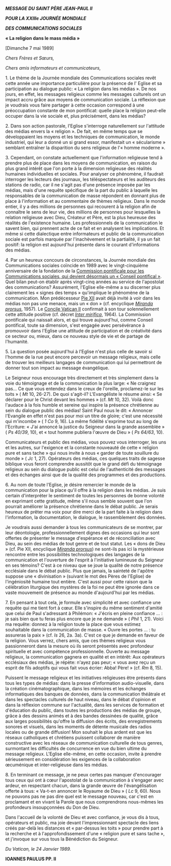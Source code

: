 ***MESSAGE DU SAINT PÈRE JEAN-PAUL II***

***POUR LA XXIIIe JOURNÉE MONDIALE***

***DES COMMUNICATIONS SOCIALES***

**« La religion dans le mass média »**

\[Dimanche 7 mai 1989\]

*Chers Frères et Sœurs,*

*Chers amis informateurs et communicateurs,*

1\. Le thème de la Journée mondiale des Communications sociales revêt cette année une importance particulière pour la présence de l' Eglise et sa participation au dialogue public: « La religion dans les médias ». De nos jours, en effet, les messages religieux comme les messages culturels ont un impact accru grâce aux moyens de communication sociale. La réflexion que je voudrais vous faire partager à cette occasion correspond à une préoccupation constante de mon pontificat: quelle place la religion peut-elle occuper dans la vie sociale et, plus précisément, dans les médias?

2\. Dans son action pastorale, l'Eglise s'interroge naturellement sur l'attitude des médias envers la « religion ». De fait, en même temps que se développaient les moyens et les techniques de communication, le monde industriel, qui leur a donné un si grand essor, manifestait un « sécularisme » semblant entraîner la disparition du sens religieux de l'« homme moderne ».

3\. Cependant, on constate actuellement que l'information religieuse tend à prendre plus de place dans les moyens de communication, en raison du plus grand intérêt que l'on porte à la dimension religieuse des réalités humaines individuelles et sociales. Pour analyser ce phénomène, il faudrait interroger les lecteurs des journaux, les téléspectateurs et les auditeurs des stations de radio, car il ne s'agit pas d'une présence imposée par les médias, mais d'une requête spécifique de la part du public à laquelle les responsables de la communication de masse répondent en donnant plus de place à l'information et au commentaire de thèmes religieux. Dans le monde entier, il y a des millions de personnes qui recourent à la religion afin de connaître le sens de leur vie, des millions de personnes pour lesquelles la relation religieuse avec Dieu, Créateur et Père, est la plus heureuse des réalités de l'existence humaine. Les professionnels de la communication le savent bien, qui prennent acte de ce fait et en analysent les implications. Et même si cette dialectique entre informateurs et public de la communication sociale est parfois marquée par l'inachèvement et la partialité, il ya un fait positif: la religion est aujourd'hui présente dans le courant d'informations des médias.

4\. Par un heureux concours de circonstances, la Journée mondiale des Communications sociales coïncide en 1989 avec le vingt-cinquième anniversaire de la fondation de la [Commission pontificale pour les Communications sociales, qui devient désormais un « Conseil pontifical »](http://www.vatican.va/roman_curia/pontifical_councils/pccs/index_fr.htm). Quel bilan peut-on établir après vingt-cinq années au service de l'apostolat des communications? Assurément, l'Eglise elle-même a su discerner plus clairement les « signes des temps » qu'implique le phénomène de la communication. Mon prédécesseur [Pie XII](/content/pius-xii/fr.html) avait déjà invité à voir dans les médias non pas une menace, mais un « don » (cf. encyclique *[Miranda prorsus](/content/pius-xii/fr/encyclicals/documents/hf_p-xii_enc_08091957_miranda-prorsus.html)*, 1957). Le [Concile Vatican II](http://www.vatican.va/archive/hist_councils/ii_vatican_council/index_fr.htm) confirmait à son tour solennellement cette attitude positive (cf. décret *[Inter mirifica](http://www.vatican.va/archive/hist_councils/ii_vatican_council/documents/vat-ii_decree_19631204_inter-mirifica_fr.html)*, 1964). La Commission pontificale qui naissait alors, et qui trouve aujourd'hui, comme Conseil pontifical, toute sa dimension, s'est engagée avec persévérance à promouvoir dans l'Eglise une attitude de participation et de créativité dans ce secteur ou, mieux, dans ce nouveau style de vie et de partage de l'humanité.

5\. La question posée aujourd'hui à l'Eglise n'est plus celle de savoir si l'homme de la rue peut encore percevoir un message religieux, mais celle de trouver les meilleurs langages de communication qui lui permettront de donner tout son impact au message évangélique.

Le Seigneur nous encourage très directement et très simplement dans la voie du témoignage et de la communication la plus large: « Ne craignez pas... Ce que vous entendez dans le creux de l'oreille, proclamez-le sur les toits » ( *Mt* 10, 26-27). De quoi s'agit-il? L'Evangéliste le résume ainsi: « Se déclarer pour le Christ devant les hommes » (cf. *Mt* 10, 32). Voilà donc l'audace à la fois humble et sereine qui inspire la présence chrétienne au sein du dialogue public des médias! Saint Paul nous le dit: « Annoncer l'Evangile en effet n'est pas pour moi un titre de gloire; c'est une nécessité qui m'incombe » ( *1* *Co* 9, 16). La même fidélité s'exprime tout au long de l'Ecriture: « J'ai annoncé la justice du Seigneur dans la grande assemblée » ( *Ps* *40/39*, 10), et « tout homme publiera l'œuvre de Dieu » ( *Ps* *64/63*, 10).

Communicateurs et public des médias, vous pouvez vous interroger, les uns et les autres, sur l'exigence et la constante nouveauté de cette « religion pure et sans tache » qui nous invite à nous « garder de toute souillure du monde » ( *Jc* 1, 27). Opérateurs des médias, ces quelques traits de sagesse biblique vous feront comprendre aussitôt que le grand défi du témoignage religieux au sein du dialogue public est celui de l'authenticité des messages et des échanges ainsi que de la qualité des programmes et des productions.

6\. Au nom de toute l'Eglise, je désire remercier le monde de la communication pour la place qu'il offre à la religion dans les médias. Je suis certain d'interpréter le sentiment de toutes les personnes de bonne volonté en exprimant cette gratitude, même s'il nous semble souvent que l'on pourrait améliorer la présence chrétienne dans le débat public. Je serais heureux de prêter ma voix pour dire merci de la part faite à la religion dans l'information, la documentation, le dialogue, le rassemblement des données.

Je voudrais aussi demander à tous les communicateurs de se montrer, par leur déontologie, professionnellement dignes des occasions qui leur sont offertes de présenter le message d'espérance et de réconciliation avec Dieu, au sein des médias de tout genre et de tout statut. Les « dons de Dieu » (cf. Pie XII, encyclique *[Miranda prorsus](/content/pius-xii/fr/encyclicals/documents/hf_p-xii_enc_08091957_miranda-prorsus.html)*) ne sont-ils pas ici la mystérieuse rencontre entre les possibilités technologiques des langages de la communication et l'ouverture de l'esprit à l'initiative lumineuse du Seigneur en ses témoins? C'est à ce niveau que se joue la qualité de notre présence ecclésiale dans le débat public. Plus que jamais, la sainteté de l'apôtre suppose une « divinisation » (suivant le mot des Pères de l'Eglise) de l'ingéniosité humaine tout entière. C'est aussi pour cette raison que la célébration liturgique des mystères de la foi ne peut être ignorée dans ce vaste mouvement de présence au monde d'aujourd'hui par les médias.

7\. En pensant à tout cela, je formule avec simplicité et avec confiance une requête qui me tient fort à cœur. Elle s'inspire du même sentiment d'amitié que celui de Paul s'adressant à Philémon: « J'écris en pleine confiance ... : je sais bien que tu feras plus encore que je ne demande » ( *Phil* 1, 21). Voici ma requête: donnez à la religion toute la place que vous estimez souhaitable dans la communication de masse. « Ouvre les portes ... : tu assureras la paix » (cf. *Is* 26, 2a. 3a). C'est ce que je demande en faveur de la religion. Vous verrez, chers amis, que ces thèmes religieux vous passionneront dans la mesure où ils seront présentés avec profondeur spirituelle et avec compétence professionnelle. Ouverte au message religieux, la communication gagnera en qualité et en intérêt: Aux opérateurs ecclésiaux des médias, je répète: n'ayez pas peur; « vous avez reçu un esprit de fils adoptifs qui vous fait vous écrier: Abba! Père! » (cf. *Rm* 8, 15).

Puissent le message religieux et les initiatives religieuses être présents dans tous les types de médias: dans la presse d'information audio-visuelle, dans la création cinématographique, dans les mémoires et les échanges informatiques des banques de données, dans la communication théâtrale et dans les spectacles culturels de haut niveau, dans le débat d'opinion et dans la réflexion commune sur l'actualité, dans les services de formation et d'éducation du public, dans toutes les productions des médias de groupe, grâce à des dessins animés et à des bandes dessinées de qualité, grâce aux larges possibilités qu'offre la diffusion des écrits, des enregistrements sonores et visuels, dans les moments de détente musicale des radios locales ou de grande diffusion! Mon souhait le plus ardent est que les réseaux catholiques et chrétiens puissent collaborer de manière constructive avec les réseaux de communication culturelle de tous genres, surmontant les difficultés de concurrence en vue du bien ultime du message religieux. L'Eglise elle-même, en cette occasion, invite à prendre sérieusement en considération les exigences de la collaboration œcuménique et inter-religieuse dans les médias.

8\. En terminant ce message, je ne peux certes pas manquer d'encourager tous ceux qui ont à cœur l'apostolat de la communication à s'engager avec ardeur, en respectant chacun, dans la grande œuvre de l'évangélisation offerte à tous: « Va-t-en annoncer le Royaume de Dieu » ( *Lc* 9, 60). Nous ne pouvons pas ne pas dire quel est le message nouveau, car c'est en proclamant et en vivant la Parole que nous comprendrons nous-mêmes les profondeurs insoupçonnées du Don de Dieu.

Dans l'accueil de la volonté de Dieu et avec confiance, je vous dis à tous, opérateurs et public, ma joie devant l'impressionnant spectacle des liens créés par-delà les distances et « par-dessus les toits » pour prendre part à la recherche et à l'approfondissement d'une « religion pure et sans tache », et j'invoque sur vous tous la Bénédiction du Seigneur.

*Du Vatican, le 24 Janvier 1989.*

**IOANNES PAULUS PP. II**
